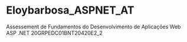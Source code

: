 # Eloybarbosa_ASPNET_AT
Assessement de Fundamentos do Desenvolvimento de Aplicações Web ASP .NET 20GRPEDC01BNT20420E2_2


